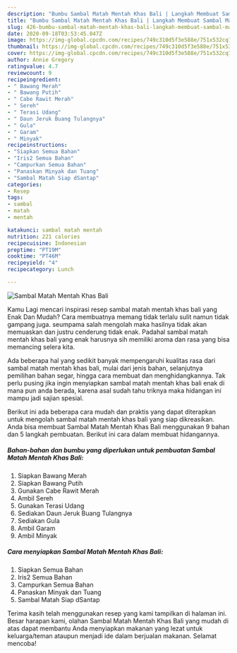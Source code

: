 ```yaml
---
description: "Bumbu Sambal Matah Mentah Khas Bali | Langkah Membuat Sambal Matah Mentah Khas Bali Yang Enak dan Simpel"
title: "Bumbu Sambal Matah Mentah Khas Bali | Langkah Membuat Sambal Matah Mentah Khas Bali Yang Enak dan Simpel"
slug: 426-bumbu-sambal-matah-mentah-khas-bali-langkah-membuat-sambal-matah-mentah-khas-bali-yang-enak-dan-simpel
date: 2020-09-18T03:53:45.047Z
image: https://img-global.cpcdn.com/recipes/749c310d5f3e588e/751x532cq70/sambal-matah-mentah-khas-bali-foto-resep-utama.jpg
thumbnail: https://img-global.cpcdn.com/recipes/749c310d5f3e588e/751x532cq70/sambal-matah-mentah-khas-bali-foto-resep-utama.jpg
cover: https://img-global.cpcdn.com/recipes/749c310d5f3e588e/751x532cq70/sambal-matah-mentah-khas-bali-foto-resep-utama.jpg
author: Annie Gregory
ratingvalue: 4.7
reviewcount: 9
recipeingredient:
- " Bawang Merah"
- " Bawang Putih"
- " Cabe Rawit Merah"
- " Sereh"
- " Terasi Udang"
- " Daun Jeruk Buang Tulangnya"
- " Gula"
- " Garam"
- " Minyak"
recipeinstructions:
- "Siapkan Semua Bahan"
- "Iris2 Semua Bahan"
- "Campurkan Semua Bahan"
- "Panaskan Minyak dan Tuang"
- "Sambal Matah Siap dSantap"
categories:
- Resep
tags:
- sambal
- matah
- mentah

katakunci: sambal matah mentah 
nutrition: 221 calories
recipecuisine: Indonesian
preptime: "PT19M"
cooktime: "PT46M"
recipeyield: "4"
recipecategory: Lunch

---
```



![Sambal Matah Mentah Khas Bali](https://img-global.cpcdn.com/recipes/749c310d5f3e588e/751x532cq70/sambal-matah-mentah-khas-bali-foto-resep-utama.jpg)

Kamu Lagi mencari inspirasi resep sambal matah mentah khas bali yang Enak Dan Mudah? Cara membuatnya memang tidak terlalu sulit namun tidak gampang juga. seumpama salah mengolah maka hasilnya tidak akan memuaskan dan justru cenderung tidak enak. Padahal sambal matah mentah khas bali yang enak harusnya sih memiliki aroma dan rasa yang bisa memancing selera kita.

Ada beberapa hal yang sedikit banyak mempengaruhi kualitas rasa dari sambal matah mentah khas bali, mulai dari jenis bahan, selanjutnya pemilihan bahan segar, hingga cara membuat dan menghidangkannya. Tak perlu pusing jika ingin menyiapkan sambal matah mentah khas bali enak di mana pun anda berada, karena asal sudah tahu triknya maka hidangan ini mampu jadi sajian spesial.




Berikut ini ada beberapa cara mudah dan praktis yang dapat diterapkan untuk mengolah sambal matah mentah khas bali yang siap dikreasikan. Anda bisa membuat Sambal Matah Mentah Khas Bali menggunakan 9 bahan dan 5 langkah pembuatan. Berikut ini cara dalam membuat hidangannya.

<!--inarticleads1-->

##### Bahan-bahan dan bumbu yang diperlukan untuk pembuatan Sambal Matah Mentah Khas Bali:

1. Siapkan  Bawang Merah
1. Siapkan  Bawang Putih
1. Gunakan  Cabe Rawit Merah
1. Ambil  Sereh
1. Gunakan  Terasi Udang
1. Sediakan  Daun Jeruk Buang Tulangnya
1. Sediakan  Gula
1. Ambil  Garam
1. Ambil  Minyak




<!--inarticleads2-->

##### Cara menyiapkan Sambal Matah Mentah Khas Bali:

1. Siapkan Semua Bahan
1. Iris2 Semua Bahan
1. Campurkan Semua Bahan
1. Panaskan Minyak dan Tuang
1. Sambal Matah Siap dSantap




Terima kasih telah menggunakan resep yang kami tampilkan di halaman ini. Besar harapan kami, olahan Sambal Matah Mentah Khas Bali yang mudah di atas dapat membantu Anda menyiapkan makanan yang lezat untuk keluarga/teman ataupun menjadi ide dalam berjualan makanan. Selamat mencoba!
